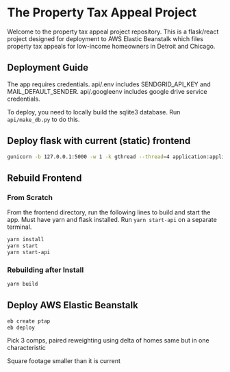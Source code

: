 # The Property Tax Appeal Project

Welcome to the property tax appeal project repository. This is a flask/react project designed for deployment to AWS Elastic Beanstalk which files property tax appeals for low-income homeowners in Detroit and Chicago.

## Deployment Guide

The app requires credentials. api/.env includes SENDGRID_API_KEY and MAIL_DEFAULT_SENDER. api/.googleenv includes google drive service credentials.

To deploy, you need to locally build the sqlite3 database. Run `api/make_db.py` to do this.

## Deploy flask with current (static) frontend

```bash
gunicorn -b 127.0.0.1:5000 -w 1 -k gthread --thread=4 application:application
```

## Rebuild Frontend

### From Scratch

From the frontend directory, run the following lines to build and start the app. Must have yarn and flask installed. Run `yarn start-api` on a separate terminal.

```bash
yarn install
yarn start
yarn start-api
```
### Rebuilding after Install
```bash
yarn build
```

## Deploy AWS Elastic Beanstalk

```bash
eb create ptap
eb deploy
```


Pick 3 comps, paired reweighting using delta of homes same but in one characteristic

Square footage smaller than it is current 